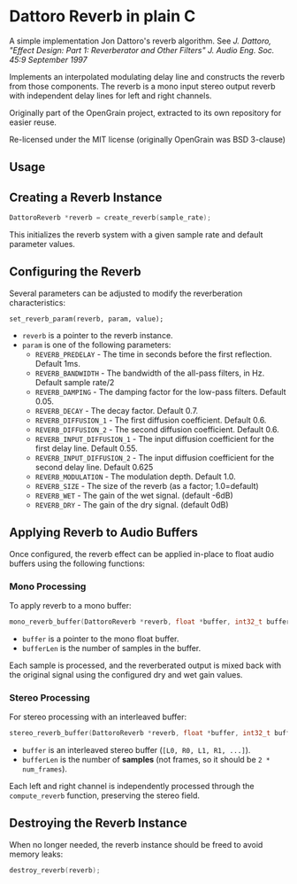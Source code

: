 # Dattoro Reverb in plain C

A simple implementation Jon Dattoro's reverb algorithm. See *J. Dattoro, "Effect Design: Part 1: Reverberator and Other Filters" J. Audio Eng. Soc. 45:9 September 1997*

Implements an interpolated modulating delay line and constructs the reverb from those components. The reverb is a mono input stereo output reverb with independent delay lines for left and right channels.

Originally part of the OpenGrain project, extracted to its own repository for easier reuse.

Re-licensed under the MIT license (originally OpenGrain was BSD 3-clause)

## Usage

## Creating a Reverb Instance

```c
DattoroReverb *reverb = create_reverb(sample_rate);
```

This initializes the reverb system with a given sample rate and default parameter values.

## Configuring the Reverb
Several parameters can be adjusted to modify the reverberation characteristics:

`set_reverb_param(reverb, param, value);`

- `reverb` is a pointer to the reverb instance.
- `param` is one of the following parameters:
    - `REVERB_PREDELAY` - The time in seconds before the first reflection. Default 1ms.
    - `REVERB_BANDWIDTH` - The bandwidth of the all-pass filters, in Hz. Default sample rate/2
    - `REVERB_DAMPING` - The damping factor for the low-pass filters. Default 0.05.
    - `REVERB_DECAY` - The decay factor. Default 0.7.
    - `REVERB_DIFFUSION_1` - The first diffusion coefficient. Default 0.6.
    - `REVERB_DIFFUSION_2` - The second diffusion coefficient. Default 0.6.
    - `REVERB_INPUT_DIFFUSION_1` - The input diffusion coefficient for the first delay line. Default 0.55.
    - `REVERB_INPUT_DIFFUSION_2` - The input diffusion coefficient for the second delay line. Default 0.625
    - `REVERB_MODULATION` - The modulation depth. Default 1.0.
    - `REVERB_SIZE` - The size of the reverb (as a factor; 1.0=default)
    - `REVERB_WET` - The gain of the wet signal. (default -6dB)
    - `REVERB_DRY` - The gain of the dry signal. (default 0dB)

## Applying Reverb to Audio Buffers
Once configured, the reverb effect can be applied in-place to float audio buffers using the following functions:

### Mono Processing
To apply reverb to a mono buffer:
```c
mono_reverb_buffer(DattoroReverb *reverb, float *buffer, int32_t bufferLen);
```
- `buffer` is a pointer to the mono float buffer.
- `bufferLen` is the number of samples in the buffer.

Each sample is processed, and the reverberated output is mixed back with the original signal using the configured dry and wet gain values.

### Stereo Processing
For stereo processing with an interleaved buffer:
```c
stereo_reverb_buffer(DattoroReverb *reverb, float *buffer, int32_t bufferLen);
```
- `buffer` is an interleaved stereo buffer (`[L0, R0, L1, R1, ...]`).
- `bufferLen` is the number of **samples** (not frames, so it should be `2 * num_frames`).

Each left and right channel is independently processed through the `compute_reverb` function, preserving the stereo field.

## Destroying the Reverb Instance
When no longer needed, the reverb instance should be freed to avoid memory leaks:
```c
destroy_reverb(reverb);
```


